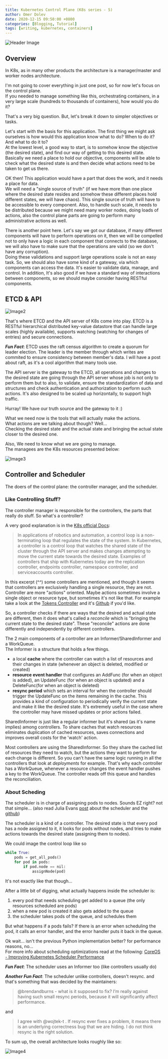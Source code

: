 ```yaml
---
title: Kubernetes Control Plane (K8s series - 5)
author: Omer Dolev
date: 2020-12-15 09:50:00 +0800
categories: [Blogging, Tutorial]
tags: [writing, kubernetes, containers]
---
```


![Header Image](/img/kubernetes-control-plane-4.png)

## Overview

In K8s, as in many other products the architecture is a manager/master and worker nodes architecture.

I'm not going to cover everything in just one post, so for now let's focus on the control plane.  
If you needed to manage something like this, orchestrating containers, in a very large scale (hundreds to thousands of containers), how would you do it?

That's a very big question. But, let's break it down to simpler objectives or tasks.  

Let's start with the basis for this application. The first thing we might ask ourselves is how would this application know what to do? When to do it? And what to do it to?  
At the lowest level, a good way to start, is to somehow know the objective (the desired state), and find our way of getting to this desired state. Basically we need a place to hold our objective,
components will be able to check what the desired state is and then decide what actions need to be taken to get us there.

OK then! This application would have a part that does the work, and it needs a place for data.  
We will need a "single source of truth" (if we have more than one place where the desired state resides and somehow these different places hold different states, we will have chaos).
This single source of truth will have to be accessible to every component.
Also, to handle such scale, it needs to be distributed because we might need many worker nodes, doing loads of actions, also the control plane parts are going to perform many administrative actions as well.

There is another point here. Let's say we got our database, if many different components will have to perform operations on it, then we will be compelled not to only have a logic in each component that connects to the database, we will also have to make sure that the operations are valid (so we don't have any corruption).  
Doing these validations and support large operations scale is not an easy task.
So, we should also have some kind of a gateway, via which components can access the data. It's easier to validate data, manage, and control.
In addition,  It's also good if we have a standard way of interactions between components, so we should maybe consider having RESTful components.

## ETCD & API

![Image2](/img/kubernetes-control-plane-2.png)

That's where ETCD and the API server of K8s come into play. ETCD is a RESTful hierarchical distributed key-value datastore that can handle large scales (highly available), supports watching (watching for changes of entries)
and secure connections.

**_Fun Fact_**: ETCD uses the raft census algorithm to create a quorum for leader election. The leader is the member through which writes are commited to ensure consistency between member's data.
I will have a post about raft, as it's a cool algorithm that many tools use.

The API server is the gateway to the ETCD, all operations and changes to the desired state are going through the API server whose job is not only to perform them but to also, to validate, ensure the standardization
of data and structures and check authentication and authorization to perform such actions. It's also designed to be scaled up horizontally, to support high traffic.

Hurray! We have our truth source and the gateway to it :)

What we need now is the tools that will actually make the actions.  
What actions are we talking about though? Well...  
Checking the desired state and the actual state and bringing the actual state closer to the desired one.

Also, We need to know what we are going to manage.  
The managees are the K8s resources presented below:

![Image3](/img/kubernetes-control-plane-3.png)

## Controller and Scheduler

The doers of the control plane: the controller manager, and the scheduler.

### Like Controlling Stuff?

The controller manager is responsible for the controllers, the parts that really do stuff. So what's a controller?

A very good explanation is in the [K8s official Docs](https://kubernetes.io/docs/admin/kube-controller-manager/):

> In applications of robotics and automation, a control loop is a non-terminating loop that regulates the state of the system. In Kubernetes, a controller is a control loop that watches the shared state of the cluster through the API server and makes changes attempting to move the current state towards the desired state. Examples of controllers that ship with Kubernetes today are the replication controller, endpoints controller, namespace controller, and serviceaccounts controller.

In this excerpt (^^) some controllers are mentioned, and though it seems that controllers are exclusively handling a single resource, they are not. Controller are more "actions" oriented. Maybe actions sometimes involve a single object or resource type, but sometimes it's not like that. For example take a look at the [Tokens Controller](https://kubernetes.io/docs/reference/access-authn-authz/service-accounts-admin/#token-controller) and it's [Github](https://github.com/kubernetes/kubernetes/blob/master/pkg/controller/serviceaccount/tokens_controller.go) if you'd like.

So, a controller checks if there are ways that the desired and actual state are different, then it does what's called a *reconcile* which is "bringing the current state to the desired state".
These "reconcile" actions are done differently and independently by different controllers.

The 2 main components of a controller are an Informer/SharedInformer and a WorkQueue.  
The Informer is a structure that holds a few things.
* a local **cache** where the controller can watch a list of resources and their changes in state (whenever an object is deleted, modified or created)
* **resource event handler** that configures an AddFunc (for when an object is added), an UpdateFunc (for when an object is updated) and a DeleteFunc(for when an object is deleted)
* **resync period** which sets an interval for when the controller should trigger the UpdateFunc on the items remaining in the cache. This provides a kind of configuration to periodically verify the current state and make it like the desired state. It's extremely useful in the case where the controller may have missed updates or prior actions failed.

SharedInformer is just like a regular informer but it's shared (as it's name implies) among controllers. To share caches that watch resources eliminates duplication of cached resources, saves connections and improves overall costs for the 'watch' action.

Most controllers are using the SharedInformer. So they share the cached list of resources they need to watch, but the actions they want to perform for each change is different. So you can't have the same logic running in all the controllers that look at *deployments* for example. That's why each controller has a WorkQueue, whenever a resource changes the event handler pushes a key to the WorkQueue. The controller reads off this queue and handles the reconciliation.

### About Scheding

The scheduler is in charge of assigning pods to nodes. Sounds EZ right? not that simple... (also read Julia Evans [post](https://jvns.ca/blog/2017/07/27/how-does-the-kubernetes-scheduler-work/) about the scheduler and the [github](https://github.com/kubernetes/kubernetes/blob/989b2fd3715d01a7757e891de2a17de5a5c2cc91/pkg/scheduler/scheduler.go))

The scheduler is a kind of a controller. The desired state is that every pod has a node assigned to it, it looks for pods without nodes, and tries to make actions towards the desired state (assigning them to nodes).

We could image the control loop like so

```python
while True:
    pods = get_all_pods()
    for pod in pods:
        if pod.node == nil:
            assignNode(pod)
```

It's not exactly like that though...

After a little bit of digging, what actually happens inside the scheduler is:

1. every pod that needs scheduling get added to a queue (the only resources scheduled are pods)
2. when a new pod is created it also gets added to the queue
3. the scheduler takes pods of the queue, and schedules them

But what happens if a pods fails? If there is an error when scheduling the pod, it calls an error handler, and the error handler puts it back in the queue.

Ok wait... isn't the previous Python implementation better? for performance reasons, no...  
For more info about scheduling optimizations read at the following: [CoreOS - Improving Kubernetes Scheduler Performance](https://coreos.com/blog/improving-kubernetes-scheduler-performance.html)

**_Fun Fact_**: The scheduler uses an Informer too (like controllers usually do)

**_Another Fun Fact_**: The scheduler unlike controllers, doesn't resync. and that's something that was decided by the maintainers:
> @brendandburns - what is it supposed to fix? I’m really against having such small resync periods, because it will significantly affect performance.

and
> I agree with @wojtek-t . If resync ever fixes a problem, it means there is an underlying correctness bug that we are hiding. I do not think resync is the right solution.

To sum up, the overall architecture looks roughly like so:

![Image4](/img/kubernetes-control-plane-1.png)
